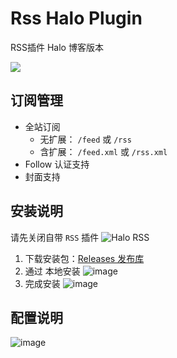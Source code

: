 # Rss Halo Plugin

RSS插件 Halo 博客版本

![](https://img.shields.io/badge/%E6%96%B0%E7%96%86%E8%90%8C%E6%A3%AE%E8%BD%AF%E4%BB%B6%E5%BC%80%E5%8F%91%E5%B7%A5%E4%BD%9C%E5%AE%A4-%E6%8F%90%E4%BE%9B%E6%8A%80%E6%9C%AF%E6%94%AF%E6%8C%81-blue)

## 订阅管理

+ 全站订阅
    + 无扩展： `/feed` 或 `/rss`
    + 含扩展： `/feed.xml` 或 `/rss.xml`
+ Follow 认证支持
+ 封面支持

## 安装说明

请先关闭自带 `RSS` 插件
![Halo RSS](https://github.com/user-attachments/assets/b7a1a195-350f-491f-a506-56824f4fa96b)

1. 下载安装包：[Releases 发布库](https://github.com/QYG2297248353/rss-plugin-halo/releases)
2. 通过 本地安装
![image](https://github.com/user-attachments/assets/aaf1d4eb-de9c-4c36-932a-151037cd4943)
3. 完成安装
![image](https://github.com/user-attachments/assets/15ef4e0b-59af-4efd-959b-62075907746f)

## 配置说明
![image](https://github.com/user-attachments/assets/8c136199-d079-4e24-bb9b-f5a1b84b5b5d)

